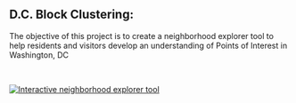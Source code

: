 
D.C. Block Clustering:
 -

The objective of this project is to create a neighborhood explorer tool to help residents and visitors develop an understanding of Points of Interest in Washington, DC

<br>

<a href='http://tabsoft.co/2tvaznJ'> ![Interactive neighborhood explorer tool](https://github.com/NicoleJaneway/dc-block-clustering/tree/master/img/tableau.png) </a>
